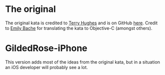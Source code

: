 # The original 
The original kata is credited to [Terry Hughes](https://twitter.com/TerryHughes) and is on GitHub [here](https://github.com/NotMyself/GildedRose).
Credit to [Emily Bache](https://github.com/emilybache) for translating the kata to Objective-C (amongst others).

# GildedRose-iPhone
This version adds most of the ideas from the original kata, but in a situation an iOS developer will probably see a lot.
